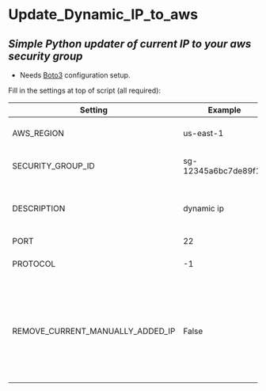 # Update_Dynamic_IP_to_aws

## _Simple Python updater of current IP to your aws security group_

 - Needs [Boto3](https://boto3.amazonaws.com/v1/documentation/api/latest/index.html) configuration setup.

Fill in the settings at top of script (all required):

| Setting | Example | Description |
| ------- | ------- | ----------- |
| AWS_REGION | us-east-1 | region security group is in |
| SECURITY_GROUP_ID | sg-12345a6bc7de89f10 | id of the security group |
| DESCRIPTION | dynamic ip | description comment of the ip to be added or updated |
| PORT | 22 | port to use  |
| PROTOCOL | -1 | protocol - For All use: -1 |
| REMOVE_CURRENT_MANUALLY_ADDED_IP | False | if true will remove current ip using the set Protocol, and port (if not all), if no set description | 
